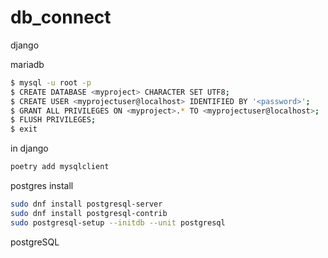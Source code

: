 # db_connect
django

mariadb
```bash
$ mysql -u root -p
$ CREATE DATABASE <myproject> CHARACTER SET UTF8;
$ CREATE USER <myprojectuser@localhost> IDENTIFIED BY '<password>';
$ GRANT ALL PRIVILEGES ON <myproject>.* TO <myprojectuser@localhost>;
$ FLUSH PRIVILEGES;
$ exit
```

in django
```bash
poetry add mysqlclient
```

postgres install
```bash
sudo dnf install postgresql-server
sudo dnf install postgresql-contrib
sudo postgresql-setup --initdb --unit postgresql
```

postgreSQL
```

```
